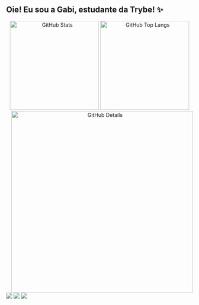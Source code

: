 ## Oie! Eu sou a Gabi, estudante da Trybe! ✨

<div align="center">
  <img alt="GitHub Stats" width="240px" src="http://github-profile-summary-cards.vercel.app/api/cards/stats?username=gabibsgabibs&theme=dracula"/>

  <img alt="GitHub Top Langs" width="240px" src="http://github-profile-summary-cards.vercel.app/api/cards/repos-per-language?username=gabibsgabibs&theme=dracula"/>
  
  <img align="right" alt="GitHub Details" width="490px" src="http://github-profile-summary-cards.vercel.app/api/cards/profile-details?username=gabibsgabibs&theme=dracula"/>
</div> 
  
  ##  
  
<div>
  <a href = "mailto:gabibsdev@gmail.com"><img src="https://img.shields.io/badge/-Gmail-%23333?style=for-the-badge&logo=gmail&logoColor=white" target="_blank"></a>
  <a href="https://www.linkedin.com/in/gabibsgabibs/" target="_blank"><img src="https://img.shields.io/badge/-LinkedIn-%230077B5?style=for-the-badge&logo=linkedin&logoColor=white" target="_blank"></a> 
  <a href="https://instagram.com/gabirubsss/" target="_blank"><img src="https://img.shields.io/badge/-Instagram-%23E4405F?style=for-the-badge&logo=instagram&logoColor=white" target="_blank"></a> 
</div>

